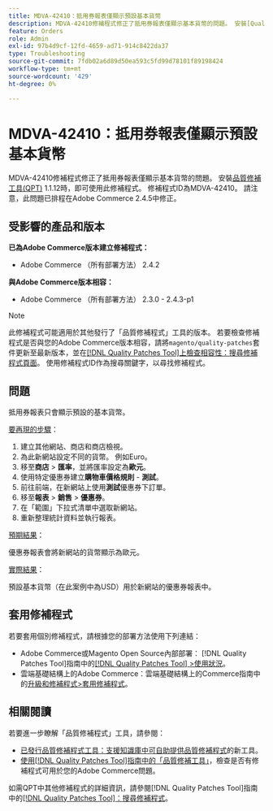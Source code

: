 ```yaml
---
title: MDVA-42410：抵用券報表僅顯示預設基本貨幣
description: MDVA-42410修補程式修正了抵用券報表僅顯示基本貨幣的問題。 安裝[Quality Patches Tool (QPT)](https://experienceleague.adobe.com/zh-hant/docs/commerce-operations/tools/quality-patches-tool/quality-patches-tool-to-self-serve-quality-patches) 1.1.12後，即可使用此修補程式。 修補程式ID為MDVA-42410。 請注意，此問題已排程在Adobe Commerce 2.4.5中修正。
feature: Orders
role: Admin
exl-id: 97b4d9cf-12fd-4659-ad71-914c8422da37
type: Troubleshooting
source-git-commit: 7fdb02a6d89d50ea593c5fd99d78101f89198424
workflow-type: tm+mt
source-wordcount: '429'
ht-degree: 0%

---
```


# MDVA-42410：抵用券報表僅顯示預設基本貨幣

MDVA-42410修補程式修正了抵用券報表僅顯示基本貨幣的問題。 安裝[品質修補工具(QPT)](https://experienceleague.adobe.com/zh-hant/docs/commerce-operations/tools/quality-patches-tool/quality-patches-tool-to-self-serve-quality-patches) 1.1.12時，即可使用此修補程式。 修補程式ID為MDVA-42410。 請注意，此問題已排程在Adobe Commerce 2.4.5中修正。

## 受影響的產品和版本

**已為Adobe Commerce版本建立修補程式：**

* Adobe Commerce （所有部署方法） 2.4.2

**與Adobe Commerce版本相容：**

* Adobe Commerce （所有部署方法） 2.3.0 - 2.4.3-p1

>[!NOTE]
>
>此修補程式可能適用於其他發行了「品質修補程式」工具的版本。 若要檢查修補程式是否與您的Adobe Commerce版本相容，請將`magento/quality-patches`套件更新至最新版本，並在[[!DNL Quality Patches Tool]上檢查相容性：搜尋修補程式頁面](https://experienceleague.adobe.com/zh-hant/docs/commerce-operations/tools/quality-patches-tool/quality-patches-tool-to-self-serve-quality-patches)。 使用修補程式ID作為搜尋關鍵字，以尋找修補程式。

## 問題

抵用券報表只會顯示預設的基本貨幣。

<u>要再現的步驟</u>：

1. 建立其他網站、商店和商店檢視。
1. 為此新網站設定不同的貨幣。 例如Euro。
1. 移至&#x200B;**商店** > **匯率**，並將匯率設定為&#x200B;**歐元**。
1. 使用特定優惠券建立&#x200B;**購物車價格規則** - **測試**。
1. 前往前端，在新網站上使用&#x200B;**測試**&#x200B;優惠券下訂單。
1. 移至&#x200B;**報表** > **銷售** > **優惠券**。
1. 在「範圍」下拉式清單中選取新網站。
1. 重新整理統計資料並執行報表。

<u>預期結果</u>：

優惠券報表會將新網站的貨幣顯示為歐元。

<u>實際結果</u>：

預設基本貨幣（在此案例中為USD）用於新網站的優惠券報表中。

## 套用修補程式

若要套用個別修補程式，請根據您的部署方法使用下列連結：

* Adobe Commerce或Magento Open Source內部部署： [!DNL Quality Patches Tool]指南中的[[!DNL Quality Patches Tool] >使用狀況](/help/tools/quality-patches-tool/usage.md)。
* 雲端基礎結構上的Adobe Commerce：雲端基礎結構上的Commerce指南中的[升級和修補程式>套用修補程式](https://experienceleague.adobe.com/docs/commerce-cloud-service/user-guide/develop/upgrade/apply-patches.html?lang=zh-Hant)。

## 相關閱讀

若要進一步瞭解「品質修補程式」工具，請參閱：

* [已發行品質修補程式工具：支援知識庫中可自助提供品質修補程式](https://experienceleague.adobe.com/zh-hant/docs/commerce-operations/tools/quality-patches-tool/quality-patches-tool-to-self-serve-quality-patches)的新工具。
* [使用[!DNL Quality Patches Tool]指南中的「品質修補工具」](/help/tools/quality-patches-tool/patches-available-in-qpt/check-patch-for-magento-issue-with-magento-quality-patches.md)，檢查是否有修補程式可用於您的Adobe Commerce問題。

如需QPT中其他修補程式的詳細資訊，請參閱[!DNL Quality Patches Tool]指南中的[[!DNL Quality Patches Tool]：搜尋修補程式](https://experienceleague.adobe.com/tools/commerce-quality-patches/index.html?lang=zh-Hant)。
